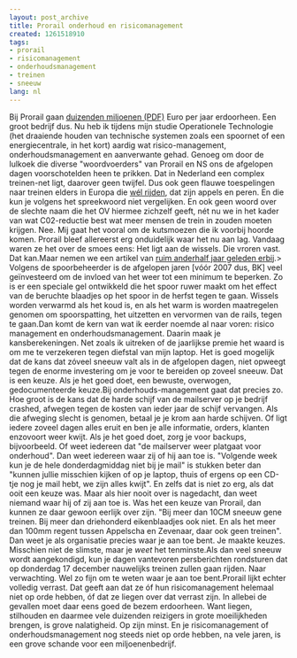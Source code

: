 ```yaml
---
layout: post_archive
title: Prorail onderhoud en risicomanagement
created: 1261518910
tags:
- prorail
- risicomanagement
- onderhoudsmanagement
- treinen
- sneeuw
lang: nl
---
```

Bij Prorail gaan [duizenden miljoenen (PDF)](http://www.prorail.nl/Over%20ProRail/documenten/Documents/Jaarverslag%20ProRail%202008.pdf) Euro per jaar erdoorheen. Een groot bedrijf dus. Nu heb ik tijdens mijn studie Operationele Technologie (het draaiende houden van technische systemen zoals een spoornet of een energiecentrale, in het kort) aardig wat risico-management, onderhoudsmanagement en aanverwante gehad. Genoeg om door de lulkoek die diverse "woordvoerders" van Prorail en NS ons de afgelopen dagen voorschotelden heen te prikken. Dat in Nederland een complex treinen-net ligt, daarover geen twijfel. Dus ook geen flauwe toespelingen naar treinen elders in Europa die [wél rijden](http://videovolt.blogspot.com/2009/12/noorse-treinen-rijden-wel-door-de.html), dat zijn appels en peren. En die kun je volgens het spreekwoord niet vergelijken. En ook geen woord over de slechte naam die het OV hiermee zichzelf geeft, nét nu we in het kader van wat C02-reductie best wat meer mensen de trein in zouden moeten krijgen. Nee. Mij gaat het vooral om de kutsmoezen die ik voorbij hoorde komen. Prorail bleef allereerst erg onduidelijk waar het nu aan lag. Vandaag waren ze het over de smoes eens: Het ligt aan de wissels. Die vroren vast. Dat kan.Maar nemen we een artikel van [ruim anderhalf jaar geleden erbij](http://www.depers.nl/binnenland/206825/ProRail-weer-is-geen-issue-meer.html).>  Volgens de spoorbeheerder is de afgelopen jaren [vóór 2007 dus, BK] veel geïnvesteerd om de invloed van het weer tot een minimum te beperken. Zo is er een speciale gel ontwikkeld die het spoor ruwer maakt om het effect van de beruchte blaadjes op het spoor in de herfst tegen te gaan. Wissels worden verwarmd als het koud is, en als het warm is worden maatregelen genomen om spoorspatting, het uitzetten en vervormen van de rails, tegen te gaan.Dan komt de kern van wat ik eerder noemde al naar voren: risico management en onderhoudsmanagement. Daarin maak je kansberekeningen. Net zoals ik uitreken of de jaarlijkse premie het waard is om me te verzekeren tegen diefstal van mijn laptop. Het is goed mogelijk dat de kans dat zóveel sneeuw valt als in de afgelopen dagen, niet opweegt tegen de enorme investering om je voor te bereiden op zoveel sneeuw. Dat is een keuze. Als je het goed doet, een bewuste, overwogen, gedocumenteerde keuze.Bij onderhouds-management gaat dat precies zo. Hoe groot is de kans dat de harde schijf van de mailserver op je bedrijf crashed, afwegen tegen de kosten van ieder jaar de schijf vervangen. Als die afweging slecht is genomen, betaal je je krom aan harde schijven. Of ligt iedere zoveel dagen alles eruit en ben je alle informatie, orders, klanten enzovoort weer kwijt. Als je het goed doet, zorg je voor backups, bijvoorbeeld. Of weet iedereen dat "de mailserver weer platgaat voor onderhoud". Dan weet iedereen waar zij of hij aan toe is. "Volgende week kun je de hele donderdagmiddag niet bij je mail" is stukken beter dan "kunnen jullie misschien kijken of op je laptop, thuis of ergens op een CD-tje nog je mail hebt, we zijn alles kwijt". En zelfs dat is niet zo erg, als dat ooit een keuze was. Maar als hier nooit over is nagedacht, dan weet niemand waar hij of zij aan toe is. Was het een keuze van Prorail, dan kunnen ze daar gewoon eerlijk over zijn. "Bij meer dan 10CM sneeuw gene treinen. Bij meer dan driehonderd eikenblaadjes ook niet. En als het meer dan 100mm regent tussen Appelscha en Zevenaar, daar ook geen treinen". Dan weet je als organisatie precies waar je aan toe bent. Je maakte keuzes. Misschien niet de slimste, maar je _weet_ het tenminste.Als dan veel sneeuw wordt aangekondigd, kun je dagen vantevoren persberichten rondsturen dat op donderdag 17 december nauwelijks treinen zullen gaan rijden. Naar verwachting. Wel zo fijn om te weten waar je aan toe bent.Prorail lijkt echter volledig verrast. Dat geeft aan dat ze óf hun risicomanagement helemaal niet op orde hebben, óf dat ze liegen over dat verrast zijn. In allebei de gevallen moet daar eens goed de bezem erdoorheen. Want liegen, stilhouden en daarmee vele duizenden reizigers in grote moeilijkheden brengen, is grove nalatigheid. Op zijn minst. En je risicomanagement of onderhoudsmanagement nog steeds niet op orde hebben, na vele jaren, is een grove schande voor een miljoenenbedrijf. 
